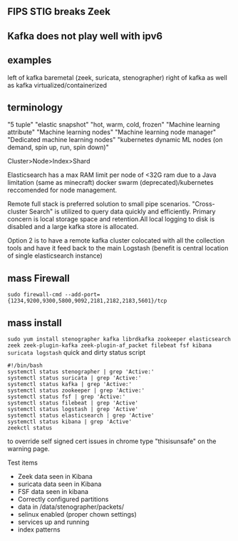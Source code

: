 ## FIPS STIG breaks Zeek
## Kafka does not play well with ipv6

## examples

left of kafka baremetal (zeek, suricata, stenographer)
right of kafka as well as kafka virtualized/containerized


## terminology
"5 tuple"
"elastic snapshot"
"hot, warm, cold, frozen"
"Machine learning attribute"
"Machine learning nodes"
"Machine learning node manager"
"Dedicated machine learning nodes"
"kubernetes dynamic ML nodes (on demand, spin up, run, spin down)"


Cluster>Node>Index>Shard


Elasticsearch has a max RAM limit per node of <32G ram due to a Java limitation (same as minecraft)
docker swarm (deprecated)/kubernetes reccomended for node management.


Remote full stack is preferred solution to small pipe scenarios. "Cross-cluster Search" is utilized to query data quickly and efficiently. Primary concern is local storage space and retention.All local logging to disk is disabled and a large kafka store is allocated.


Option 2 is to have a remote kafka cluster colocated with all the collection tools and have it feed back to the main Logstash
(benefit is central location of single elasticsearch instance)
## mass Firewall
`sudo firewall-cmd --add-port={1234,9200,9300,5800,9092,2181,2182,2183,5601}/tcp`
## mass install
`sudo yum install stenographer kafka librdkafka zookeeper elasticsearch zeek zeek-plugin-kafka zeek-plugin-af_packet filebeat fsf kibana suricata logstash`
quick and dirty status script
```
#!/bin/bash
systemctl status stenographer | grep 'Active:'
systemctl status suricata | grep 'Active:'
systemctl status kafka | grep 'Active:'
systemctl status zookeeper | grep 'Active:'
systemctl status fsf | grep 'Active:'
systemctl status filebeat | grep 'Active'
systemctl status logstash | grep 'Active'
systemctl status elasticsearch | grep 'Active'
systemctl status kibana | grep 'Active'
zeekctl status
```


to override self signed cert issues in chrome type "thisisunsafe" on the warning page.


Test items
- Zeek data seen in Kibana
- suricata data seen in Kibana
- FSF data seen in kibana
- Correctly configured partitions
- data in /data/stenographer/packets/
- selinux enabled (proper chown settings)
- services up and running
- index patterns
